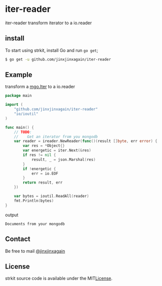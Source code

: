 # iter-reader
iter-reader transform iterator to a io.reader

## install
To start using strkit, install Go and run `go get`;

```sh
$ go get -u github.com/jinxjinxagain/iter-reader
```

## Example
transform a [mgo.Iter](https://godoc.org/gopkg.in/mgo.v2#Iter) to a io.reader

```go
package main

import (
    "github.com/jinxjinxagain/iter-reader"
    "io/ioutil"
)

func main() {
    // TODO: 
    //    Get an iterator from you mongodb
    var reader = ireader.NewReader(func()(result []byte, err error) {
        var res = *Object{}
        var energetic = iter.Next(&res)
        if res != nil {
            result, _ = json.Marshal(res)
        }
        if !energetic {
            err = io.EOF
        }
        return result, err
    })

    var bytes = ioutil.ReadAll(reader)
    fmt.Println(bytes)
}
```

output
```
Documents from your mongodb
```

## Contact
Be free to mail [@jinxjinxagain](jinxjinxagain1994@gmail.com)

## License
strkit source code is available under the MIT[License](/LICENSE).